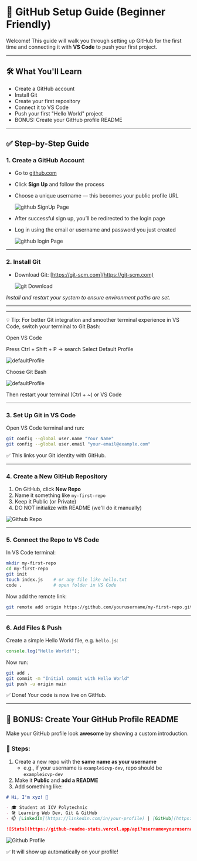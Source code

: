 # 🚀 GitHub Setup Guide (Beginner Friendly)

Welcome! This guide will walk you through setting up GitHub for the first time and connecting it with **VS Code** to push your first project.

---

## 🛠️ What You'll Learn

- Create a GitHub account  
- Install Git 
- Create your first repository  
- Connect it to VS Code  
- Push your first "Hello World" project  
- BONUS: Create your GitHub profile README

---

## ✅ Step-by-Step Guide

### 1. Create a GitHub Account
- Go to [github.com](https://github.com)
- Click **Sign Up** and follow the process
- Choose a unique username — this becomes your public profile URL

  ![github SignUp Page](images/githubSignUp.png)

- After successful sign up, you’ll be redirected to the login page

- Log in using the email or username and password you just created

   ![github login Page](images/githublogin.png)

---

### 2. Install Git
- Download Git: [https://git-scm.com](https://git-scm.com)

   ![git Download](images/downloadGit.png)

*Install and restart your system to ensure environment paths are set.*

---


---
💡 Tip: For better Git integration and smoother terminal experience in VS Code, switch your terminal to Git Bash:

Open VS Code

Press Ctrl + Shift + P → search Select Default Profile

![defaultProfile](images/defaultProfile.png)

Choose Git Bash

![defaultProfile](images/setGitAsDefaultProfile.png)

Then restart your terminal (Ctrl + ~) or VS Code

---

### 3. Set Up Git in VS Code

Open VS Code terminal and run:

```bash
git config --global user.name "Your Name"
git config --global user.email "your-email@example.com"
```

✅ This links your Git identity with GitHub.

---

### 4. Create a New GitHub Repository

1. On GitHub, click **New Repo**
2. Name it something like `my-first-repo`
3. Keep it Public (or Private)
4. DO NOT initialize with README (we'll do it manually)

![Github Repo](images/githubRepo.png)

---

### 5. Connect the Repo to VS Code

In VS Code terminal:

```bash
mkdir my-first-repo
cd my-first-repo
git init
touch index.js    # or any file like hello.txt
code .            # open folder in VS Code
```

Now add the remote link:

```bash
git remote add origin https://github.com/yourusername/my-first-repo.git
```

---

### 6. Add Files & Push

Create a simple Hello World file, e.g. `hello.js`:

```js
console.log("Hello World!");
```

Now run:

```bash
git add .
git commit -m "Initial commit with Hello World"
git push -u origin main
```

✅ Done! Your code is now live on GitHub.

---

## 🌟 BONUS: Create Your GitHub Profile README

Make your GitHub profile look **awesome** by showing a custom introduction.

### 🔧 Steps:

1. Create a new repo with the **same name as your username**
   - e.g., if your username is `exampleicvp-dev`, repo should be `exampleicvp-dev`
2. Make it **Public** and **add a README**
3. Add something like:

```markdown
# Hi, I'm xyz! 👋

- 🎓 Student at ICV Polytechnic  
- 🛠️ Learning Web Dev, Git & GitHub  
- 📫 [LinkedIn](https://linkedin.com/in/your-profile) | [GitHub](https://github.com/yourusername)

![Stats](https://github-readme-stats.vercel.app/api?username=yourusername&show_icons=true)
```

![Github Profile](images/githubProfile.png)

✅ It will show up automatically on your profile!